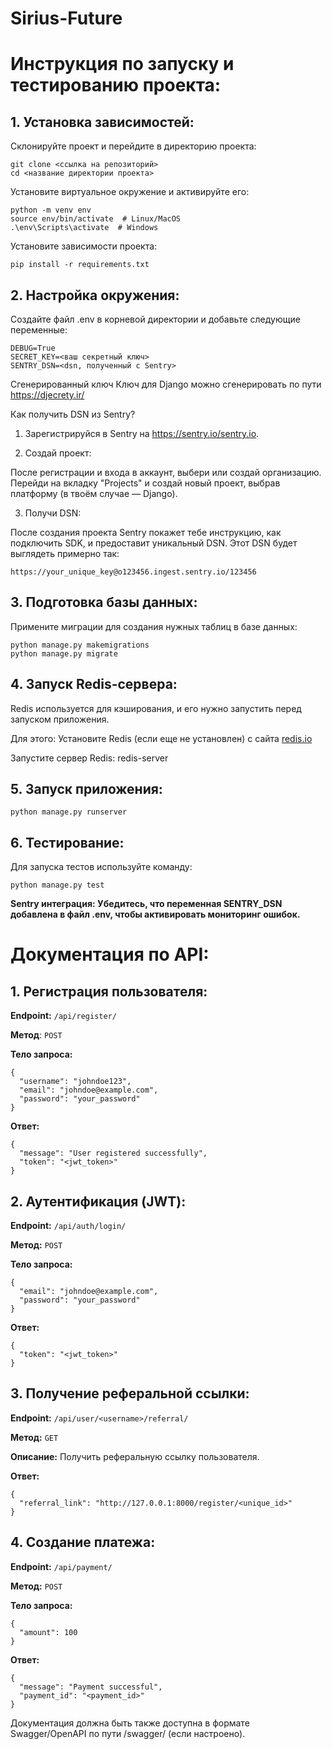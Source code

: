 # Sirius-Future
# Инструкция по запуску и тестированию проекта:
## 1. Установка зависимостей: 

Склонируйте проект и перейдите в директорию проекта:
```
git clone <ссылка на репозиторий>
cd <название директории проекта>
```
Установите виртуальное окружение и активируйте его:
```
python -m venv env
source env/bin/activate  # Linux/MacOS
.\env\Scripts\activate  # Windows
```
Установите зависимости проекта:
```
pip install -r requirements.txt
```
## 2. Настройка окружения: 
Создайте файл .env в корневой директории и добавьте следующие переменные:
```
DEBUG=True
SECRET_KEY=<ваш секретный ключ>
SENTRY_DSN=<dsn, полученный с Sentry>
```
Сгенерированный ключ Ключ для Django можно сгенерировать по пути https://djecrety.ir/

Как получить DSN из Sentry?
1. Зарегистрируйся в Sentry на https://sentry.io/sentry.io.

2. Создай проект:

После регистрации и входа в аккаунт, выбери или создай организацию.
Перейди на вкладку "Projects" и создай новый проект, выбрав платформу (в твоём случае — Django).

3. Получи DSN:

После создания проекта Sentry покажет тебе инструкцию, как подключить SDK, и предоставит уникальный DSN.
Этот DSN будет выглядеть примерно так:
```
https://your_unique_key@o123456.ingest.sentry.io/123456
```
## 3. Подготовка базы данных: 
Примените миграции для создания нужных таблиц в базе данных:
```
python manage.py makemigrations
python manage.py migrate
```
## 4. Запуск Redis-сервера: 
Redis используется для кэширования, и его нужно запустить перед запуском приложения. 

Для этого:
Установите Redis (если еще не установлен) с сайта [redis.io](https://redis.io/)

Запустите сервер Redis:
redis-server

## 5. Запуск приложения:
```
python manage.py runserver
```
## 6. Тестирование: 
Для запуска тестов используйте команду:
```
python manage.py test
```
**Sentry интеграция: Убедитесь, что переменная SENTRY_DSN добавлена в файл .env, чтобы активировать мониторинг ошибок.**

# Документация по API:
## 1. Регистрация пользователя:

**Endpoint:**  ```/api/register/```

**Метод**: ```POST```

**Тело запроса:**
```
{
  "username": "johndoe123",
  "email": "johndoe@example.com",
  "password": "your_password"
}
```

**Ответ:**
```
{
  "message": "User registered successfully",
  "token": "<jwt_token>"
}
```

## 2. Аутентификация (JWT):

**Endpoint:** ```/api/auth/login/```

**Метод:** ```POST```

**Тело запроса:**
```
{
  "email": "johndoe@example.com",
  "password": "your_password"
}
```

**Ответ:**
```
{
  "token": "<jwt_token>"
}
```

## 3. Получение реферальной ссылки:

**Endpoint:** ```/api/user/<username>/referral/```

**Метод:** ```GET```

**Описание:** Получить реферальную ссылку пользователя.

**Ответ:**
```
{
  "referral_link": "http://127.0.0.1:8000/register/<unique_id>"
}
```

## 4. Создание платежа:

**Endpoint:** ```/api/payment/```

**Метод:** ```POST```

**Тело запроса:**
```
{
  "amount": 100
}
```

**Ответ:**
```
{
  "message": "Payment successful",
  "payment_id": "<payment_id>"
}
```

Документация должна быть также доступна в формате Swagger/OpenAPI по пути /swagger/ (если настроено).
